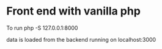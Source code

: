 # Front end with vanilla php

To run
php -S 127.0.0.1:8000

data is loaded from the backend running on localhost:3000
